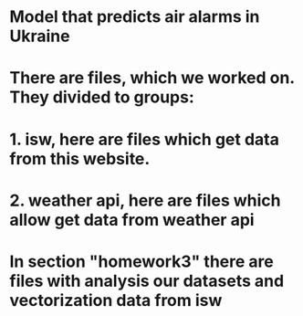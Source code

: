 # Model that predicts air alarms in Ukraine
# There are files, which we worked on. They divided to groups:
# 1. isw, here are files which get data from this website.
# 2. weather api, here are files which allow get data from weather api
# In section "homework3" there are files with analysis our datasets and vectorization data from isw
